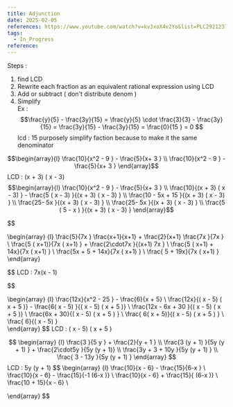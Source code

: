 ```yaml
---
title: Adjunction
date: 2025-02-05
references: https://www.youtube.com/watch?v=kv3xoX4v2Yo&list=PLC292123722B1B450&index=15
tags:
  - In_Progress
reference:
---
```



Steps  : 
 1. find LCD    
 2. Rewrite each fraction as an equivalent  rational expression  using  LCD   
 3. Add or subtract ( don't distribute  denom ) 
 4. Simplify  
Ex :  $$\frac{y}{5}  -  \frac{3y}{15}  =  \frac{y}{5} \cdot \frac{3}{3}   -  \frac{3y}{15} =  \frac{3y}{15}   -  \frac{3y}{15}  =  \frac{0}{15 }  =   0  $$ 
lcd : 15 purposely  simplify  faction because to make it the same denominator 






$$\begin{array}{l}
\frac{10}{x^2   -  9 }  - \frac{5}{x+  3 }    \\
\frac{10}{x^2   -  9 }  - \frac{5}{x+  3 }  
\end{array}$$ 
LCD :  (x +  3) ( x -  3) 
$$\begin{array}{l}
\frac{10}{x^2   -  9 }  - \frac{5}{x+  3 }    \\
\frac{10}{(x +  3) ( x -  3)  }  - \frac{5 ( x -  3) }{(x +  3) ( x -  3) }    \\
\frac{10  - 5x   +  15  }{(x +  3) ( x -  3)  }   \\
\frac{25- 5x  }{(x +  3) ( x -  3)  }   \\
\frac{25- 5x  }{(x +  3) ( x -  3)  }   \\
\frac{5 ( 5 - x  )  }{(x +  3) ( x -  3)  }  
\end{array}$$





$$

\begin{array} {l}
\frac{5}{7x  } \frac{x+1}{x+1}   + \frac{2}{x+1} \frac{7x }{7x }    \\
\frac{5 ( x+1)}{7x ( x+1)  }   + \frac{2\cdot7x }{(x+1) 7x }   \\
\frac{5 ( x+1)  +  14x}{7x ( x+1)  }     \\ 
\frac{5x   +  5 +  14x}{7x ( x+1)  }     \\
\frac{  5 +  19x}{7x ( x+1)  }    
\end{array} 

$$
LCD  :   7x(x - 1)  

$$

\begin{array} {l}
\frac{12x}{x^2  -  25 } -  \frac{6}{x +  5}   \\
\frac{12x}{( x  - 5)  ( x  + 5 )} -  \frac{6( x  - 5)  }{( x  - 5)  ( x  + 5 )}   \\
\frac{12x  - 6x +  30  }{( x  - 5)  ( x  + 5 )}   \\
\frac{6x +   30}{( x  - 5)  ( x  + 5 )  }     \\
\frac{ 6( x    +  5)}{( x  - 5)  ( x  + 5 )  }      \\
\frac{ 6}{( x  - 5)  }    
\end{array} 
$$
LCD  :   ( x  - 5)  ( x  + 5 )


$$
\begin{array} {l}
 \frac{3 }{5 y  } +  \frac{2}{y  +  1 }  
 \\
 \frac{3 (y + 1) }{5y (y + 1) } +  \frac{2\cdot5y }{5y (y + 1)}    \\
 \frac{3y + 3  + 10y  }{5y (y + 1) }    \\
 \frac{ 3  -  13y  }{5y (y + 1) }  
\end{array}
$$
LCD  :  5y (y + 1)
$$
\begin{array} {l}
\frac{10}{x  - 6}  - \frac{15}{6-x } \\
\frac{10}{x  - 6}  - \frac{15}{-1  (6-x )}  \\
\frac{10}{x  - 6}     +  \frac{15}{ (6-x )}  \\
\frac{10 + 15}{x  - 6}       \\

\end{array}
$$